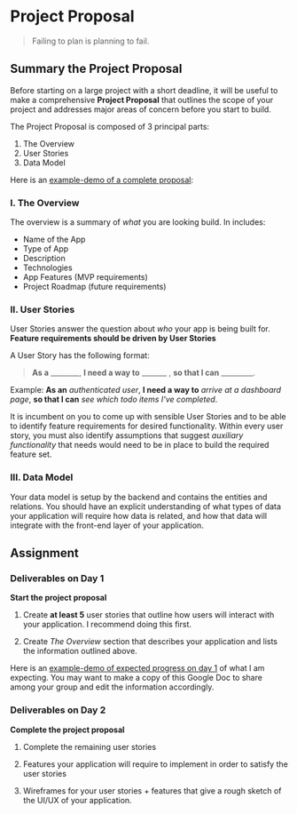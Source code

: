# Project Proposal
> Failing to plan is planning to fail.

## Summary the Project Proposal

Before starting on a large project with a short deadline, it will be useful to make a comprehensive **Project Proposal** that outlines the scope of your project and addresses major areas of concern before you start to build.

The Project Proposal is composed of 3 principal parts:
1. The Overview
2. User Stories
3. Data Model

Here is an [example-demo of  a complete proposal](https://docs.google.com/document/d/1EamcZXAl-AZSWbB6v2hHw6feJh-T0u35TqVRmJpMOyU/edit?usp=sharing):


### I. The Overview
The overview is a summary of *what* you are looking build. In includes:
- Name of the App
- Type of App
- Description
- Technologies
- App Features (MVP requirements)
- Project Roadmap (future requirements)

### II. User Stories
User Stories answer the question about *who* your app is being built for. **Feature requirements should be driven by User Stories**

A User Story has the following format:
> **As a** ________,  **I need a way to** _______ , **so that I can**  _________.

Example: **As an** *authenticated user*, **I need a way to** *arrive at a dashboard page*, **so that I can** *see which todo items I've completed*.

It is incumbent on you to come up with sensible User Stories and to be able to identify feature requirements for desired functionality. Within every user story, you must also identify assumptions that suggest *auxiliary functionality* that needs would need to be in place to build the required feature set.  

### III. Data Model
Your data model is setup by the backend and contains the entities and relations. You should have an explicit understanding of what types of data your application will require how data is related, and how that data will integrate with the front-end layer of your application.


## Assignment

### Deliverables on Day 1
**Start the project proposal**

1. Create **at least 5** user stories that outline how users will interact with your application. I recommend doing this first.

2. Create *The Overview* section that describes your application and lists the information outlined above.

Here is an [example-demo of expected progress on day 1](https://docs.google.com/document/d/1y0H1cVlhwlCcSuNwWOid_d2OraZHopdi3nCfChBpGco/edit?usp=sharing) of what I am expecting. You may want to make a copy of this Google Doc to share among your group and edit the information accordingly.

### Deliverables on Day 2
**Complete the project proposal**

1. Complete the remaining user stories

2. Features your application will require to implement in order to satisfy the user stories

3. Wireframes for your user stories + features that give a rough sketch of the UI/UX of your application.
